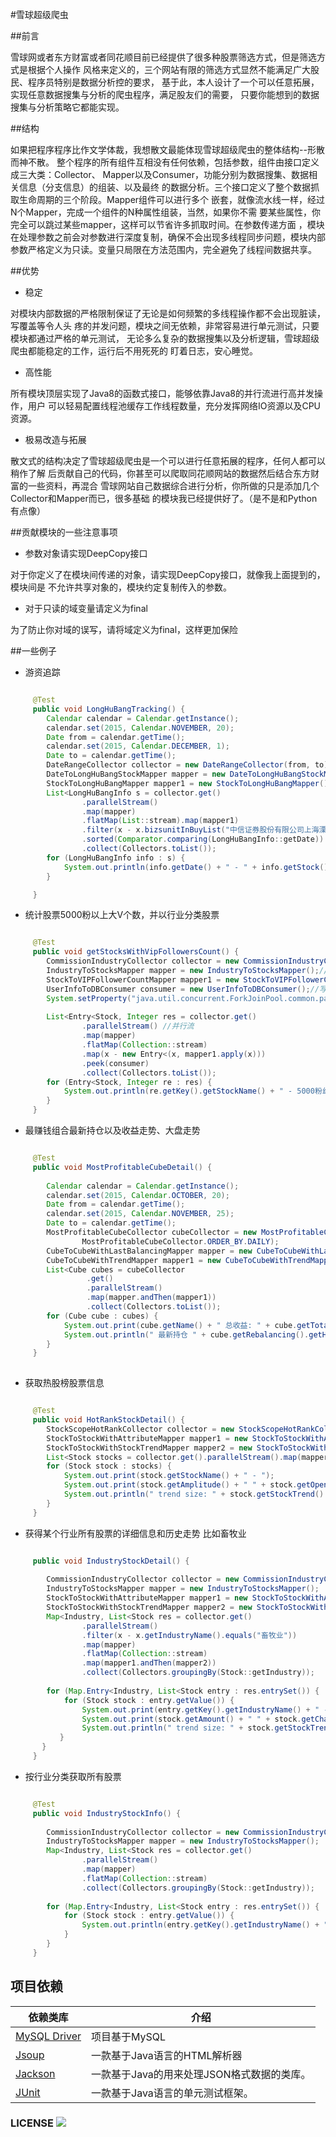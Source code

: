 #雪球超级爬虫

##前言

雪球网或者东方财富或者同花顺目前已经提供了很多种股票筛选方式，但是筛选方式是根据个人操作
风格来定义的，三个网站有限的筛选方式显然不能满足广大股民、程序员特别是数据分析控的要求，
基于此，本人设计了一个可以任意拓展，实现任意数据搜集与分析的爬虫程序，满足股友们的需要，
只要你能想到的数据搜集与分析策略它都能实现。

##结构

如果把程序程序比作文学体裁，我想散文最能体现雪球超级爬虫的整体结构--形散而神不散。
整个程序的所有组件互相没有任何依赖，包括参数，组件由接口定义成三大类：Collector、
Mapper以及Consumer，功能分别为数据搜集、数据相关信息（分支信息）的组装、以及最终
的数据分析。三个接口定义了整个数据抓取生命周期的三个阶段。Mapper组件可以进行多个
嵌套，就像流水线一样，经过N个Mapper，完成一个组件的N种属性组装，当然，如果你不需
要某些属性，你完全可以跳过某些mapper，这样可以节省许多抓取时间。在参数传递方面
，模块在处理参数之前会对参数进行深度复制，确保不会出现多线程同步问题，模块内部
参数严格定义为只读。变量只局限在方法范围内，完全避免了线程间数据共享。

##优势

* 稳定

对模块内部数据的严格限制保证了无论是如何频繁的多线程操作都不会出现脏读，写覆盖等令人头
疼的并发问题，模块之间无依赖，非常容易进行单元测试，只要模块都通过严格的单元测试，
无论多么复杂的数据搜集以及分析逻辑，雪球超级爬虫都能稳定的工作，运行后不用死死的
盯着日志，安心睡觉。


* 高性能

所有模块顶层实现了Java8的函数式接口，能够依靠Java8的并行流进行高并发操作，用户
可以轻易配置线程池缓存工作线程数量，充分发挥网络IO资源以及CPU资源。


* 极易改造与拓展

散文式的结构决定了雪球超级爬虫是一个可以进行任意拓展的程序，任何人都可以稍作了解
后贡献自己的代码，你甚至可以爬取同花顺网站的数据然后结合东方财富的一些资料，再混合
雪球网站自己数据综合进行分析，你所做的只是添加几个Collector和Mapper而已，很多基础
的模块我已经提供好了。（是不是和Python有点像）

##贡献模块的一些注意事项

* 参数对象请实现DeepCopy接口

对于你定义了在模块间传递的对象，请实现DeepCopy接口，就像我上面提到的，模块间是
不允许共享对象的，模块约定复制传入的参数。

* 对于只读的域变量请定义为final

为了防止你对域的误写，请将域定义为final，这样更加保险

##一些例子


* 游资追踪

```java

     @Test
     public void LongHuBangTracking() {
        Calendar calendar = Calendar.getInstance();
        calendar.set(2015, Calendar.NOVEMBER, 20);
        Date from = calendar.getTime();
        calendar.set(2015, Calendar.DECEMBER, 1);
        Date to = calendar.getTime();
        DateRangeCollector collector = new DateRangeCollector(from, to);
        DateToLongHuBangStockMapper mapper = new DateToLongHuBangStockMapper();
        StockToLongHuBangMapper mapper1 = new StockToLongHuBangMapper();
        List<LongHuBangInfo s = collector.get()
                .parallelStream()
                .map(mapper)
                .flatMap(List::stream).map(mapper1)
                .filter(x - x.bizsunitInBuyList("中信证券股份有限公司上海溧阳路证券营业部"))
                .sorted(Comparator.comparing(LongHuBangInfo::getDate))
                .collect(Collectors.toList());
        for (LongHuBangInfo info : s) {
            System.out.println(info.getDate() + " - " + info.getStock().getStockName());
        }

     }
```




* 统计股票5000粉以上大V个数，并以行业分类股票

```java

     @Test
     public void getStocksWithVipFollowersCount() {
        CommissionIndustryCollector collector = new CommissionIndustryCollector();//搜集所有行业
        IndustryToStocksMapper mapper = new IndustryToStocksMapper();//搜集每个行业所有股票
        StockToVIPFollowerCountMapper mapper1 = new StockToVIPFollowerCountMapper(5000, 20);//搜集每个股票的粉丝
        UserInfoToDBConsumer consumer = new UserInfoToDBConsumer();//写入数据库
        System.setProperty("java.util.concurrent.ForkJoinPool.common.parallelism", "20");//设置线程数量
        
        List<Entry<Stock, Integer res = collector.get()
                .parallelStream() //并行流
                .map(mapper)
                .flatMap(Collection::stream)
                .map(x - new Entry<(x, mapper1.apply(x)))
                .peek(consumer)
                .collect(Collectors.toList());
        for (Entry<Stock, Integer re : res) {
            System.out.println(re.getKey().getStockName() + " - 5000粉丝以上大V个数  " + re.getValue());
        }
     }
```

* 最赚钱组合最新持仓以及收益走势、大盘走势

```java

     @Test
     public void MostProfitableCubeDetail() {
        
        Calendar calendar = Calendar.getInstance();
        calendar.set(2015, Calendar.OCTOBER, 20);
        Date from = calendar.getTime();
        calendar.set(2015, Calendar.NOVEMBER, 25);
        Date to = calendar.getTime();
        MostProfitableCubeCollector cubeCollector = new MostProfitableCubeCollector( MostProfitableCubeCollector.Market.CN,
                MostProfitableCubeCollector.ORDER_BY.DAILY);
        CubeToCubeWithLastBalancingMapper mapper = new CubeToCubeWithLastBalancingMapper();
        CubeToCubeWithTrendMapper mapper1 = new CubeToCubeWithTrendMapper(from, to);
        List<Cube cubes = cubeCollector
                 .get()
                 .parallelStream()
                 .map(mapper.andThen(mapper1))
                 .collect(Collectors.toList());
        for (Cube cube : cubes) {
            System.out.print(cube.getName() + " 总收益: " + cube.getTotal_gain());
            System.out.println(" 最新持仓 " + cube.getRebalancing().getHistory().get(1).toString());
        }
     }
     
```

* 获取热股榜股票信息

```java

     @Test
     public void HotRankStockDetail() {
        StockScopeHotRankCollector collector = new StockScopeHotRankCollector(StockScopeHotRankCollector.Scope.US_WITHIN_24_HOUR);
        StockToStockWithAttributeMapper mapper1 = new StockToStockWithAttributeMapper();
        StockToStockWithStockTrendMapper mapper2 = new StockToStockWithStockTrendMapper(StockTrend.Period.ONE_DAY);
        List<Stock stocks = collector.get().parallelStream().map(mapper1.andThen(mapper2)).collect(Collectors.toList());
        for (Stock stock : stocks) {
            System.out.print(stock.getStockName() + " - ");
            System.out.print(stock.getAmplitude() + " " + stock.getOpen() + " " + stock.getHigh() + " and so on...");
            System.out.println(" trend size: " + stock.getStockTrend().getHistory().size());
        }
     }

```

* 获得某个行业所有股票的详细信息和历史走势 比如畜牧业

```java

     public void IndustryStockDetail() {
        
        CommissionIndustryCollector collector = new CommissionIndustryCollector();
        IndustryToStocksMapper mapper = new IndustryToStocksMapper();
        StockToStockWithAttributeMapper mapper1 = new StockToStockWithAttributeMapper();
        StockToStockWithStockTrendMapper mapper2 = new StockToStockWithStockTrendMapper();
        Map<Industry, List<Stock res = collector.get()
                .parallelStream()
                .filter(x - x.getIndustryName().equals("畜牧业"))
                .map(mapper)
                .flatMap(Collection::stream)
                .map(mapper1.andThen(mapper2))
                .collect(Collectors.groupingBy(Stock::getIndustry));
        
        for (Map.Entry<Industry, List<Stock entry : res.entrySet()) {
            for (Stock stock : entry.getValue()) {
                System.out.print(entry.getKey().getIndustryName() + " - " + stock.getStockName() + " - ");
                System.out.print(stock.getAmount() + " " + stock.getChange() + " " + stock.getDividend() + " and so on...");
                System.out.println(" trend size: " + stock.getStockTrend().getHistory().size());
           }
       }
     }
```

* 按行业分类获取所有股票

```java

     @Test
     public void IndustryStockInfo() {
      
        CommissionIndustryCollector collector = new CommissionIndustryCollector();
        IndustryToStocksMapper mapper = new IndustryToStocksMapper();
        Map<Industry, List<Stock res = collector.get()
                .parallelStream()
                .map(mapper)
                .flatMap(Collection::stream)
                .collect(Collectors.groupingBy(Stock::getIndustry));
      
        for (Map.Entry<Industry, List<Stock entry : res.entrySet()) {
            for (Stock stock : entry.getValue()) {
                System.out.println(entry.getKey().getIndustryName() + " - " + stock.getStockName());
            }
        }
     }
```

## 项目依赖

依赖类库 | 介绍
------- | -------
[MySQL Driver](http://www.mysql.com/products/connector/) | 项目基于MySQL
[Jsoup](http://jsoup.org/) | 一款基于Java语言的HTML解析器
[Jackson](http://jackson-users.ning.com/) | 一款基于Java的用来处理JSON格式数据的类库。
[JUnit](http://junit.org/) | 一款基于Java语言的单元测试框架。

### LICENSE <a href="https://github.com/decaywood/XueQiuSuperSpider/blob/master/LICENSE"><img src="https://img.shields.io/badge/license-MIT-green.svg?style=flat"></a>


